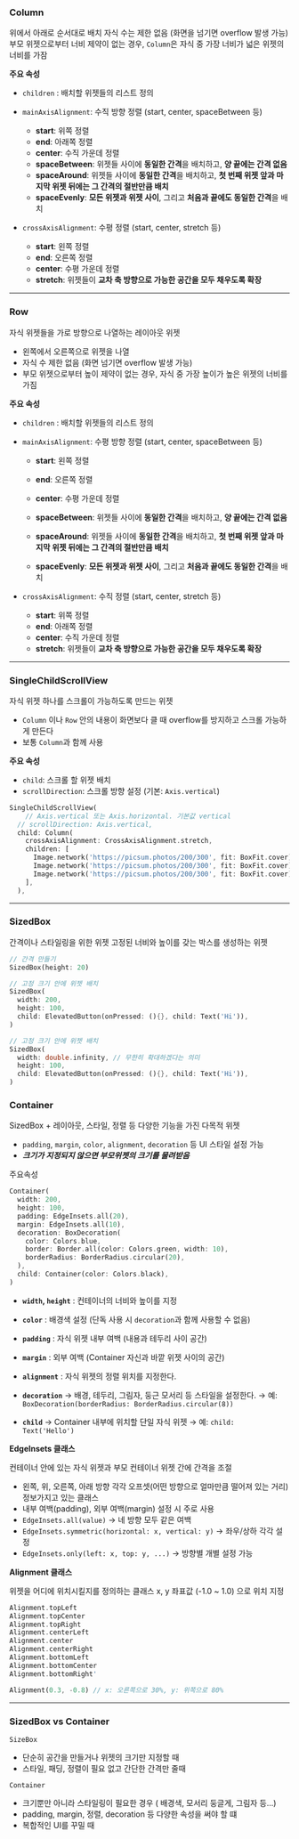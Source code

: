 
### Column

위에서 아래로 순서대로 배치
자식 수는 제한 없음 (화면을 넘기면 overflow 발생 가능)
부모 위젯으로부터 너비 제약이 없는 경우, `Column`은 자식 중 가장 너비가 넓은 위젯의 너비를 가잠

**주요 속성**

- `children` : 배치할 위젯들의 리스트 정의

- `mainAxisAlignment`: 수직 방향 정렬 (start, center, spaceBetween 등)
    - **start**: 위쪽 정렬
    - **end**: 아래쪽 정렬
    - **center**: 수직 가운데 정렬
    - **spaceBetween**: 위젯들 사이에 **동일한 간격**을 배치하고, **양 끝에는 간격 없음**
    - **spaceAround**: 위젯들 사이에 **동일한 간격**을 배치하고, **첫 번째 위젯 앞과 마지막 위젯 뒤에는 그 간격의 절반만큼 배치**
    - **spaceEvenly**: **모든 위젯과 위젯 사이**, 그리고 **처음과 끝에도 동일한 간격**을 배치


- `crossAxisAlignment`: 수평 정렬 (start, center, stretch 등)
    - **start**: 왼쪽 정렬
    - **end**: 오른쪽 정렬
    - **center**: 수평 가운데 정렬
    - **stretch**: 위젯들이 **교차 축 방향으로 가능한 공간을 모두 채우도록 확장**

---

### Row

자식 위젯들을 가로 방향으로 나열하는 레이아웃 위젯
- 왼쪽에서 오른쪽으로 위젯을 나열
- 자식 수 제한 없음 (화면 넘기면 overflow 발생 가능)
- 부모 위젯으로부터 높이 제약이 없는 경우, 자식 중 가장 높이가 높은 위젯의 너비를 가짐


**주요 속성**

- `children` : 배치할 위젯들의 리스트 정의
    
- `mainAxisAlignment`: 수평 방향 정렬 (start, center, spaceBetween 등)
    
    - **start**: 왼쪽 정렬
        
    - **end**: 오른쪽 정렬
        
    - **center**: 수평 가운데 정렬
        
    - **spaceBetween**: 위젯들 사이에 **동일한 간격**을 배치하고, **양 끝에는 간격 없음**
        
    - **spaceAround**: 위젯들 사이에 **동일한 간격**을 배치하고, **첫 번째 위젯 앞과 마지막 위젯 뒤에는 그 간격의 절반만큼 배치**
        
    - **spaceEvenly**: **모든 위젯과 위젯 사이**, 그리고 **처음과 끝에도 동일한 간격**을 배치


- `crossAxisAlignment`: 수직 정렬 (start, center, stretch 등)
    
    - **start**: 위쪽 정렬
    - **end**: 아래쪽 정렬
    - **center**: 수직 가운데 정렬
    - **stretch**: 위젯들이 **교차 축 방향으로 가능한 공간을 모두 채우도록 확장**

---

### SingleChildScrollView

자식 위젯 하나를 스크롤이 가능하도록 만드는 위젯

- `Column` 이나 `Row` 안의 내용이 화면보다 클 때 overflow를 방지하고 스크롤 가능하게 만든다
- 보통 `Column`과 함께 사용


**주요 속성**

- `child`: 스크롤 할 위젯 배치
- `scrollDirection`: 스크롤 방향 설정 (기본: `Axis.vertical`)

```dart
SingleChildScrollView(
	// Axis.vertical 또는 Axis.horizontal. 기본값 vertical
  // scrollDirection: Axis.vertical, 
  child: Column(
    crossAxisAlignment: CrossAxisAlignment.stretch,
    children: [
      Image.network('https://picsum.photos/200/300', fit: BoxFit.cover),
      Image.network('https://picsum.photos/200/300', fit: BoxFit.cover),
      Image.network('https://picsum.photos/200/300', fit: BoxFit.cover),
    ],
  ),

```

---

### SizedBox

간격이나 스타일링을 위한 위젯
고정된 너비와 높이를 갖는 박스를 생성하는 위젯


```dart
// 간격 만들기
SizedBox(height: 20)

// 고정 크기 안에 위젯 배치
SizedBox(
  width: 200,
  height: 100,
  child: ElevatedButton(onPressed: (){}, child: Text('Hi')),
)

// 고정 크기 안에 위젯 배치
SizedBox(
  width: double.infinity, // 무한히 확대하겠다는 의미
  height: 100,
  child: ElevatedButton(onPressed: (){}, child: Text('Hi')),
)
```


### Container

SizedBox + 레이아웃, 스타일, 정렬 등 다양한 기능을 가진 다목적 위젯

- `padding`, `margin`, `color`, `alignment`, `decoration` 등 UI 스타일 설정 가능
- _**크기가 지정되지 않으면 부모위젯의 크기를 물려받음**_

주요속성
```dart
Container(
  width: 200,
  height: 100,
  padding: EdgeInsets.all(20),
  margin: EdgeInsets.all(10),
  decoration: BoxDecoration(
    color: Colors.blue,
    border: Border.all(color: Colors.green, width: 10),
    borderRadius: BorderRadius.circular(20),
  ),
  child: Container(color: Colors.black),
)
```

- **`width`, `height`** : 컨테이너의 너비와 높이를 지정

- **`color`** : 배경색 설정 (단독 사용 시 `decoration`과 함께 사용할 수 없음)

- **`padding`** : 자식 위젯 내부 여백 (내용과 테두리 사이 공간)

- **`margin`** : 외부 여백 (Container 자신과 바깥 위젯 사이의 공간)

- **`alignment`** : 자식 위젯의 정렬 위치를 지정한다.

- **`decoration`**
    → 배경, 테두리, 그림자, 둥근 모서리 등 스타일을 설정한다.
    → 예: `BoxDecoration(borderRadius: BorderRadius.circular(8))`

- **`child`**
    → Container 내부에 위치할 단일 자식 위젯
    → 예: `child: Text('Hello')`


**EdgeInsets 클래스**

컨테이너 안에 있는 자식 위젯과 부모 컨테이너 위젯 간에 간격을 조절

- 왼쪽, 위, 오른쪽, 아래 방향 각각 오프셋(어떤 방향으로 얼마만큼 떨어져 있는 거리) 정보가지고 있는 클래스
- 내부 여백(padding), 외부 여백(margin) 설정 시 주로 사용
- `EdgeInsets.all(value)` → 네 방향 모두 같은 여백
- `EdgeInsets.symmetric(horizontal: x, vertical: y)` → 좌우/상하 각각 설정
- `EdgeInsets.only(left: x, top: y, ...)` → 방향별 개별 설정 가능


**Alignment 클래스**

위젯을 어디에 위치시킬지를 정의하는 클래스
x, y 좌표값 (-1.0 ~ 1.0) 으로 위치 지정

```dart
Alignment.topLeft
Alignment.topCenter
Alignment.topRight
Alignment.centerLeft
Alignment.center
Alignment.centerRight
Alignment.bottomLeft
Alignment.bottomCenter
Alignment.bottomRight'

Alignment(0.3, -0.8) // x: 오른쪽으로 30%, y: 위쪽으로 80%
```


---

### SizedBox vs Container

`SizeBox`
-  단순히 공간을 만들거나 위젯의 크기만 지정할 때
- 스타일, 패딩, 정렬이 필요 없고 간단한 간격만 줄때

`Container`
- 크기뿐만 아니라 스타일링이 필요한 경우 ( 배경색, 모서리 둥글게, 그림자 등...)
- padding, margin, 정렬, decoration 등 다양한 속성을 써야 할 떄
- 복합적인 UI를 꾸밀 때